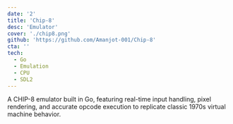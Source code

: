 ```yaml
---
date: '2'
title: 'Chip-8'
desc: 'Emulator'
cover: './chip8.png'
github: 'https://github.com/Amanjot-001/Chip-8'
cta: ''
tech:
  - Go
  - Emulation
  - CPU
  - SDL2
---
```


A CHIP-8 emulator built in Go, featuring real-time input handling, pixel rendering, and accurate opcode execution to replicate classic 1970s virtual machine behavior.
